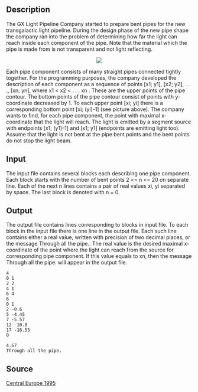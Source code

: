 <h2>Description</h2><p>The GX Light Pipeline Company started to prepare bent pipes for the new transgalactic light pipeline. During the design phase of the new pipe shape the company ran into the problem of determining how far the light can reach inside each component of the pipe. Note that the material which the pipe is made from is not transparent and not light reflecting. 
</p><center><img src="images/1039/pipe.gif"></center><p>
</p>Each pipe component consists of many straight pipes connected tightly together. For the programming purposes, the company developed the description of each component as a sequence of points [x1; y1], [x2; y2], . . ., [xn; yn], where x1 &lt; x2 &lt; . . . xn . These are the upper points of the pipe contour. The bottom points of the pipe contour consist of points with y-coordinate decreased by 1. To each upper point [xi; yi] there is a corresponding bottom point [xi; (yi)-1] (see picture above). The company wants to find, for each pipe component, the point with maximal x-coordinate that the light will reach. The light is emitted by a segment source with endpoints [x1; (y1)-1] and [x1; y1] (endpoints are emitting light too). Assume that the light is not bent at the pipe bent points and the bent points do not stop the light beam. <h2>Input</h2><p>The input file contains several blocks each describing one pipe component. Each block starts with the number of bent points 2 &lt;= n &lt;= 20 on separate line. Each of the next n lines contains a pair of real values xi, yi separated by space. The last block is denoted with n = 0. </p><h2>Output</h2><p>The output file contains lines corresponding to blocks in input file. To each block in the input file there is one line in the output file. Each such line contains either a real value, written with precision of two decimal places, or the message Through all the pipe.. The real value is the desired maximal x-coordinate of the point where the light can reach from the source for corresponding pipe component. If this value equals to xn, then the message Through all the pipe. will appear in the output file. </p><pre><code class="language-input1">4
0 1
2 2
4 1
6 4
6
0 1
2 -0.6
5 -4.45
7 -5.57
12 -10.8
17 -16.55
0
</code></pre><pre><code class="language-output1">4.67
Through all the pipe.</code></pre><h2>Source</h2><a href="searchproblem?field=source&amp;key=Central+Europe+1995">Central Europe 1995</a>
